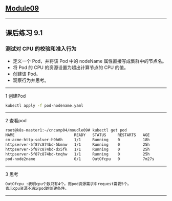 ## [Module09](https://github.com/realpeiqi/cncamp04/tree/main/moudle09)
------
## 课后练习 9.1
### 测试对 CPU 的校验和准入行为
- 定义一个 Pod，并将该 Pod 中的 nodeName 属性直接写成集群中的节点名。
- 将 Pod 的 CPU 的资源设置为超出计算节点的 CPU 的值。
- 创建该 Pod。
- 观察行为并思考。
------
1	创建Pod

```sh
kubectl apply -f pod-nodename.yaml
```
------
2	查看pod
```sh
root@k8s-master1:~/cncamp04/moudle09# kubectl get pod
NAME                          READY   STATUS     RESTARTS   AGE
cm-acme-http-solver-h9h6h     1/1     Running    0          18h
httpserver-5f87c874bd-5bmnw   1/1     Running    0          25h
httpserver-5f87c874bd-dx5fk   1/1     Running    0          25h
httpserver-5f87c874bd-tnqhw   1/1     Running    0          25h
pod-node2name                 0/1     OutOfcpu   0          7m27s
```
------
3	思考
```sh
OutOfcpu :表明cpu个数只有4个。而pod资源需求中request需要5个。
表示cpu资源不满足pod的创建条件。
```
------
